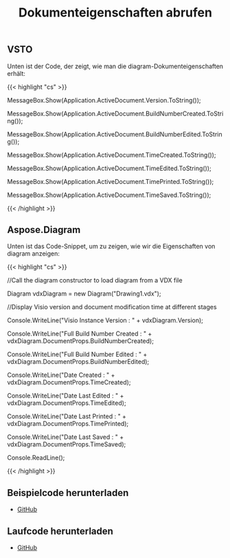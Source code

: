 ﻿---
title: Dokumenteigenschaften abrufen
type: docs
weight: 50
url: /de/net/get-document-properties/
---
## **VSTO**
Unten ist der Code, der zeigt, wie man die diagram-Dokumenteigenschaften erhält:

{{< highlight "cs" >}}

  MessageBox.Show(Application.ActiveDocument.Version.ToString());

 MessageBox.Show(Application.ActiveDocument.BuildNumberCreated.ToString());

 MessageBox.Show(Application.ActiveDocument.BuildNumberEdited.ToString());

 MessageBox.Show(Application.ActiveDocument.TimeCreated.ToString());

 MessageBox.Show(Application.ActiveDocument.TimeEdited.ToString());

 MessageBox.Show(Application.ActiveDocument.TimePrinted.ToString());

 MessageBox.Show(Application.ActiveDocument.TimeSaved.ToString());


{{< /highlight >}}
## **Aspose.Diagram**
Unten ist das Code-Snippet, um zu zeigen, wie wir die Eigenschaften von diagram anzeigen:

{{< highlight "cs" >}}

  //Call the diagram constructor to load diagram from a VDX file

 Diagram vdxDiagram = new Diagram("Drawing1.vdx");

 //Display Visio version and document modification time at different stages

 Console.WriteLine("Visio Instance Version : " + vdxDiagram.Version);

 Console.WriteLine("Full Build Number Created : " + vdxDiagram.DocumentProps.BuildNumberCreated);

 Console.WriteLine("Full Build Number Edited : " + vdxDiagram.DocumentProps.BuildNumberEdited);

 Console.WriteLine("Date Created : " + vdxDiagram.DocumentProps.TimeCreated);

 Console.WriteLine("Date Last Edited : " + vdxDiagram.DocumentProps.TimeEdited);

 Console.WriteLine("Date Last Printed : " + vdxDiagram.DocumentProps.TimePrinted);

 Console.WriteLine("Date Last Saved : " + vdxDiagram.DocumentProps.TimeSaved);

 Console.ReadLine();


{{< /highlight >}}
## **Beispielcode herunterladen**
- [GitHub](https://github.com/aspose-diagram/Aspose.Diagram-for-.NET/releases/tag/AsposeDiagramVsVSTOv1.1)
## **Laufcode herunterladen**
- [GitHub](https://github.com/aspose-diagram/Aspose.Diagram-for-.NET/tree/master/Plugins/Aspose.Diagram%20Vs%20VSTO%20Visio/Code%20Comparison%20of%20Common%20Features/Get%20Document%20Properties)
